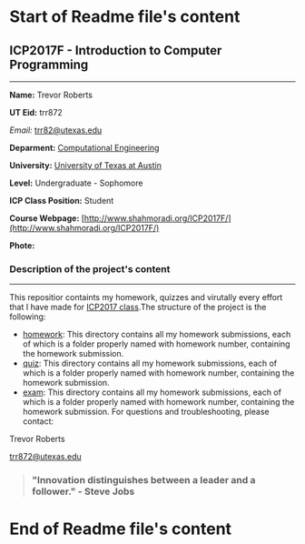 # Start of Readme file's content


## ICP2017F - Introduction to Computer Programming

***

**Name:** Trevor Roberts

**UT Eid:** trr872

*Email:* trr82@utexas.edu

**Deparment:** [Computational Engineering](http://www.ae.utexas.edu/undergraduate/computational-undergrad-program)

**University:** [University of Texas at Austin](https://www.utexas.edu/)

**Level:** Undergraduate - Sophomore

**ICP Class Position:** Student

**Course Webpage:** [http://www.shahmoradi.org/ICP2017F/](http://www.shahmoradi.org/ICP2017F/)

**Phote:** 


### Description of the project's content

***

This repositior containts my homework, quizzes and virutally every effort that I have made for [ICP2017 class](http://www.shahmoradi.org/ICP2017F/).The structure of the project is the following:

* [homework](https://github.com/TrevorRob/ICP2017F/tree/master/hw): This directory contains all my homework submissions, each of which is a folder properly named with homework number, containing the homework submission.
* [quiz](): This directory contains all my homework submissions, each of which is a folder properly named with homework number, containing the homework submission.
* [exam](): This directory contains all my homework submissions, each of which is a folder properly named with homework number, containing the homework submission.
For questions and troubleshooting, please contact:

Trevor Roberts

trr872@utexas.edu

> ### "Innovation distinguishes between a leader and a follower." - Steve Jobs


# End of Readme file's content
